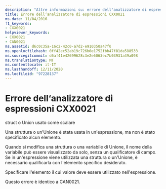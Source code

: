 ```yaml
---
description: "Altre informazioni su: errore dell'analizzatore di espressioni CXX0021"
title: Errore dell‘analizzatore di espressioni CXX0021
ms.date: 11/04/2016
f1_keywords:
- CXX0021
helpviewer_keywords:
- CXX0021
- CAN0021
ms.assetid: d6c0c35a-16c2-42c0-a7d2-e910350a47f0
ms.openlocfilehash: 0ff42ec52ab19c726b0e1752fbb47f81da588533
ms.sourcegitcommit: d6af41e42699628c3e2e6063ec7b03931a49a098
ms.translationtype: MT
ms.contentlocale: it-IT
ms.lasthandoff: 12/11/2020
ms.locfileid: "97228137"
---
```

# <a name="expression-evaluator-error-cxx0021"></a>Errore dell‘analizzatore di espressioni CXX0021

struct o Union usato come scalare

Una struttura o un'Unione è stata usata in un'espressione, ma non è stato specificato alcun elemento.

Quando si modifica una struttura o una variabile di Unione, il nome della variabile può essere visualizzato da solo, senza un qualificatore di campo. Se in un'espressione viene utilizzata una struttura o un'Unione, è necessario qualificarla con l'elemento specifico desiderato.

Specificare l'elemento il cui valore deve essere utilizzato nell'espressione.

Questo errore è identico a CAN0021.

